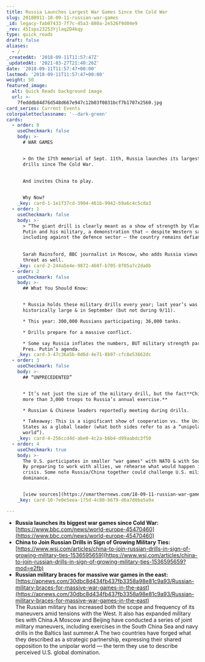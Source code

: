 ```yaml
---
title: Russia Launches Largest War Games Since the Cold War
slug: 20180911-18-09-11-russian-war-games
_id: legacy-fab07433-7f7c-45a3-880a-2e526f9d04e9
_rev: 45Isps23253Yjlaq2D4kqy
type: quick_reads
draft: false
aliases:
  - /
_createdAt: '2018-09-11T11:57:47Z'
_updatedAt: '2021-03-27T21:40:26Z'
date: '2018-09-11T11:57:47+00:00'
lastmod: '2018-09-11T11:57:47+00:00'
weight: 50
featured_image:
  alt: Quick Reads background image
  url: >-
    7fedddb84d76d548d667e947c12b03f0831bcf7b1707x2560.jpg
card_series: Current Events
colorpaletteclassname: '--dark-green'
cards:
  - order: 0
    useCheckmark: false
    body: >-
      # WAR GAMES


      > On the 17th memorial of Sept. 11th, Russia launches its largest military
      drills since The Cold War.  
        
        
      And invites China to play.


      Why Now?
    _key: card-1-1e1f37cd-3904-461b-9942-b9a6c4c5cda3
  - order: 1
    useCheckmark: false
    body: >-
      > “The giant drill is clearly meant as a show of strength by Vladimir
      Putin and his military, a demonstration that – despite Western sanctions,
      including against the defence sector – the country remains defiant.”  
        
        
      Sarah Rainsford, BBC journalist in Moscow, who adds Russia views NATO as a
      threat as well.
    _key: card-2-244a5e4e-9872-460f-b705-8f05a7c2da0b
  - order: 2
    useCheckmark: false
    body: >-
      ## What You Should Know:


      * Russia holds these military drills every year; last year’s was also
      historically large & in September (but not during 9/11).

      * This year: 300,000 Russians participating; 36,000 tanks.

      * Drills prepare for a massive conflict.

      * Some say Russia inflates the numbers, BUT military strength part of
      Pres. Putin’s agenda.
    _key: card-3-47c36a5b-0d6d-4e71-8b97-cfc8e53662dc
  - order: 3
    useCheckmark: false
    body: >-
      ## “UNPRECEDENTED”


      * It’s not just the size of the military drill, but the fact**China added
      more than 3,000 troops to Russia’s annual exercise.**

      * Russian & Chinese leaders reportedly meeting during drills.

      * Takeaway: This is a significant show of cooperation vs. the United
      States as a global leader (what both sides refer to as a “unipolar
      world”).
    _key: card-4-256ccd4d-abe0-4c2a-b6b4-d99aabdc3f50
  - order: 4
    useCheckmark: true
    body: >-
      The U.S. participates in smaller "war games" with NATO & with South Korea.
      By preparing to work with allies, we rehearse what would happen in a
      crisis. Some note Russia/China together could challenge U.S. military
      dominance.


      [view sources](https://smarthernews.com/18-09-11-russian-war-games/)
    _key: card-10-7e0e5eea-175d-4c80-b679-d6a7d0ba5a9a

---
```

* **Russia launches its biggest war games since Cold War:**  
[https://www.bbc.com/news/world-europe-45470460](https://www.bbc.com/news/world-europe-45470460)
* **China to Join Russian Drills in Sign of Growing Military Ties:**  
[https://www.wsj.com/articles/china-to-join-russian-drills-in-sign-of-growing-military-ties-1536595659](https://www.wsj.com/articles/china-to-join-russian-drills-in-sign-of-growing-military-ties-1536595659?mod=e2fb)
* **Russian military braces for massive war games in the east:**  
[https://apnews.com/30dbc8d434fb437fb3358a98e81c9a93/Russian-military-braces-for-massive-war-games-in-the-east](https://apnews.com/30dbc8d434fb437fb3358a98e81c9a93/Russian-military-braces-for-massive-war-games-in-the-east)  
The Russian military has increased both the scope and frequency of its maneuvers amid tensions with the West. It also has expanded military ties with China.A Moscow and Beijing have conducted a series of joint military maneuvers, including exercises in the South China Sea and navy drills in the Baltics last summer.A The two countries have forged what they described as a strategic partnership, expressing their shared opposition to the unipolar world — the term they use to describe perceived U.S. global domination.